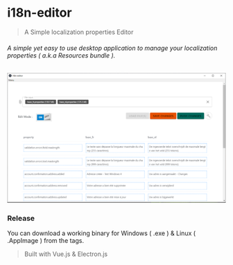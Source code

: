 # i18n-editor

> A Simple localization properties Editor

###### A simple yet easy to use desktop application to manage your localization properties ( a.k.a Resources bundle ). 

![Editor](i18n-image.PNG)


### Release 

You can download a working binary  for Windows ( .exe )   & Linux ( .AppImage ) from the tags. 


> Built with Vue.js & Electron.js 